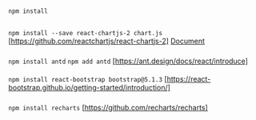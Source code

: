 #
`npm install`

##
`npm install --save react-chartjs-2 chart.js`
[https://github.com/reactchartjs/react-chartjs-2]
[Document](https://www.chartjs.org/docs/latest/getting-started/integration.html)

###
`npm install antd`
`npm add antd`
[https://ant.design/docs/react/introduce]

####
`npm install react-bootstrap bootstrap@5.1.3`
[https://react-bootstrap.github.io/getting-started/introduction/]

#####
`npm install recharts`
[https://github.com/recharts/recharts]